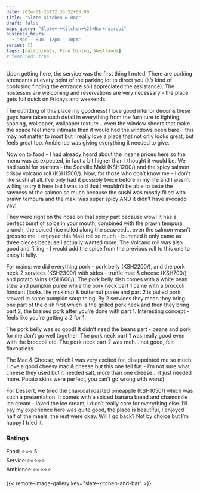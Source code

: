 ```yaml
---
date: 2024-01-25T22:36:52+03:00
title: "Slate Kitchen & Bar"
draft: false
maps_query: "Slate+-+Kitchen+%26+Bar+nairobi"
business_hours:
  - "Mon - Sun: 12pm - 10pm"
series: []
tags: [nairobieats, Fine Dining, Westlands]
# featured: true
---
```


Upon getting here, the service was the first thing I noted. There are parking attendants at every point of the parking lot to direct you (it’s kind of confusing finding the entrance so I appreciated the assistance). The hostesses are welcoming and reservations are very necessary - the place gets full quick on Fridays and weekends.

The outfitting of this place my goodness! I love good interior decor & these guys have taken such detail in everything from the furniture to lighting, spacing, wallpaper, wallpaper texture… even the window sheers that make the space feel more intimate than it would had the windows been bare… this may not matter to most but I really love a place that not only looks great, but feels great too. Ambience was giving everything it needed to give.

Now on to food - I had already heard about the insane prices here so the menu was as expected, in fact a bit higher than I thought it would be. We had sushi for starters - the Scoville Maki (KSH1200/) and the spicy salmon crispy volcano roll (KSH1500/). Now, for those who don’t know me - I don’t like sushi at all. I’ve only had it possibly twice before in my life and I wasn’t willing to try it here but I was told that I wouldn’t be able to taste the rawness of the salmon so much because the sushi was mostly filled with prawn tempura and the maki was super spicy AND it didn’t have avocado yay!

They were right on the nose on that spicy part because wow! It has a perfect burst of spice in your mouth, combined with the prawn tempura crunch, the spiced rice rolled along the seaweed… even the salmon wasn’t gross to me. I enjoyed this Maki roll so much - bummed it only came as three pieces because I actually wanted more. The Volcano roll was also good and filling - I would add the spice from the previous roll to this one to enjoy it fully.

For mains: we did everything pork - pork belly (KSH2200/), and the pork neck-2 services (KSH2300/) with sides - truffle mac & cheese (KSH700/) and potato skins (KSH600/). The pork belly dish comes with a white bean stew and pumpkin purée while the pork neck part 1 came with a broccoli fondant (looks like mukimo) & butternut purée and part 2 is pulled pork stewed in some pumpkin soup thing. By 2 services they mean they bring one part of the dish first which is the grilled pork neck and then they bring part 2, the braised pork after you’re done with part 1. Interesting concept - feels like you’re getting a 2 for 1.

The pork belly was so good! It didn’t need the beans part - beans and pork for me don’t go well together. The pork neck part 1 was really good even with the broccoli etc. The pork neck part 2 was meh… not good, felt flavourless.

The Mac & Cheese, which I was very excited for, disappointed me so much. I love a good cheesy mac & cheese but this one fell flat - I’m not sure what cheese they used but it needed salt, more than one cheese… it just needed more. Potato skins were perfect, you can’t go wrong with waru:)

For Dessert, we tried the charcoal roasted pineapple (KSH1050/) which was such a presentation. It comes with a spiced banana bread and chamomile ice cream - loved the ice cream, I didn’t really care for everything else. I’ll say my experience here was quite good, the place is beautiful, I enjoyed half of the meals, the rest were okay. Will I go back? Not by choice but I’m happy I tried it.

### Ratings

Food: ⭐️⭐️⭐️.5<br>
Service:⭐️⭐️⭐️⭐️⭐️<br>
Ambience:⭐️⭐️⭐️⭐️⭐️<br>

{{< remote-image-gallery key="slate-kitchen-and-bar" >}}
